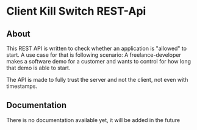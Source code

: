 # Client Kill Switch REST-Api

## About
This REST API is written to check whether an application is "allowed" to start.
A use case for that is following scenario: A freelance-developer makes a software
demo for a customer and wants to control for how long that demo is able to start.

The API is made to fully trust the server and not the client, not even with timestamps.

## Documentation
There is no documentation available yet, it will be added in the future

